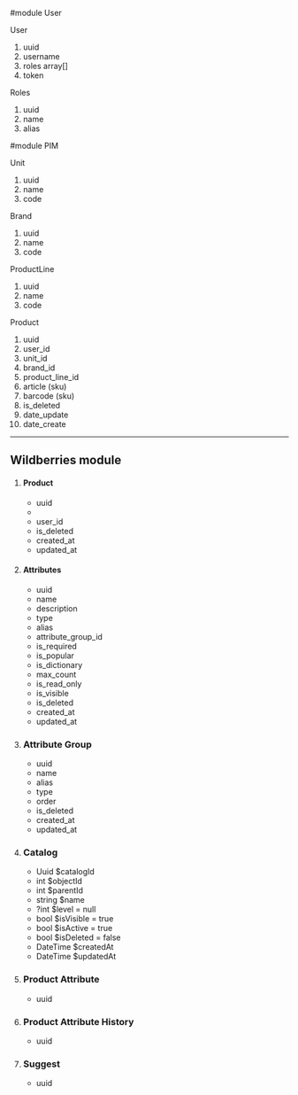 
#module User

User
1. uuid
2. username
3. roles array[]
4. token

Roles
1. uuid
2. name
3. alias

#module PIM

Unit
1. uuid
2. name
3. code

Brand
1. uuid
2. name
3. code

ProductLine
1. uuid
2. name
3. code

Product 
1. uuid
2. user_id
3. unit_id
4. brand_id
5. product_line_id
6. article (sku)
7. barcode (sku)
7. is_deleted
8. date_update
9. date_create

---
Wildberries module
---

1. #### Product
   - uuid 
   - 
   - user_id
   - is_deleted 
   - created_at
   - updated_at

2. #### Attributes

   - uuid
   - name
   - description
   - type
   - alias
   - attribute_group_id
   - is_required
   - is_popular
   - is_dictionary
   - max_count
   - is_read_only
   - is_visible
   - is_deleted
   - created_at
   - updated_at

3. ### Attribute Group
   
   - uuid
   - name
   - alias
   - type
   - order
   - is_deleted
   - created_at
   - updated_at

4. ### Catalog
   - Uuid $catalogId
   - int $objectId
   - int $parentId
   - string $name
   - ?int $level = null
   - bool $isVisible = true
   - bool $isActive = true
   - bool $isDeleted = false
   - DateTime $createdAt
   - DateTime $updatedAt

5. ### Product Attribute
   - uuid

7. ### Product Attribute History
   - uuid 

8. ### Suggest
   - uuid